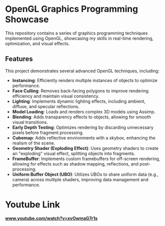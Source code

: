 # OpenGL Graphics Programming Showcase

This repository contains a series of graphics programming techniques implemented using OpenGL, showcasing my skills in real-time rendering, optimization, and visual effects.

## Features

This project demonstrates several advanced OpenGL techniques, including:

- **Instancing**: Efficiently renders multiple instances of objects to optimize performance.
- **Face Culling**: Removes back-facing polygons to improve rendering efficiency and maintain visual consistency.
- **Lighting**: Implements dynamic lighting effects, including ambient, diffuse, and specular reflections.
- **Model Loading**: Loads and renders complex 3D models using Assimp.
- **Blending**: Adds transparency effects to objects, allowing for smooth visual transitions.
- **Early Depth Testing**: Optimizes rendering by discarding unnecessary pixels before fragment processing.
- **Cubemap**: Adds reflective environments with a skybox, enhancing the realism of the scene.
- **Geometry Shader (Exploding Effect)**: Uses geometry shaders to create an "exploding" visual effect, splitting objects into fragments.
- **FrameBuffer**: Implements custom framebuffers for off-screen rendering, allowing for effects such as shadow mapping, reflections, and post-processing.
- **Uniform Buffer Object (UBO)**: Utilizes UBOs to share uniform data (e.g., camera) across multiple shaders, improving data management and performance.

# Youtube Link
**www.youtube.com/watch?v=xvOwmaG7r1s**
